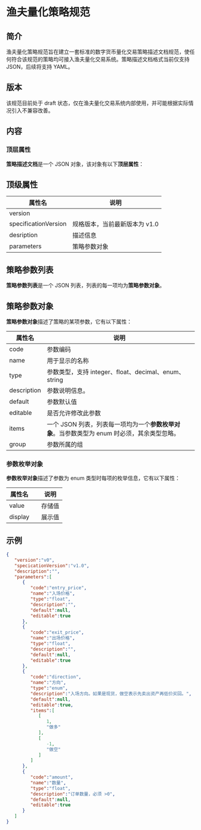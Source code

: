 

# 渔夫量化策略规范

## 简介

渔夫量化策略规范旨在建立一套标准的数字货币量化交易策略描述文档规范，使任何符合该规范的策略均可接入渔夫量化交易系统。策略描述文档格式当前仅支持 JSON，后续将支持 YAML。

## 版本

该规范目前处于 draft 状态，仅在渔夫量化交易系统内部使用，并可能根据实际情况引入不兼容改善。

## 内容

### 顶层属性

**策略描述文档**是一个 JSON 对象，该对象有以下**顶层属性**：

## 顶级属性

| 属性名               | 说明                          |
| -------------------- | ----------------------------- |
| version              |                               |
| specificationVersion | 规格版本，当前最新版本为 v1.0 |
| desription           | 描述信息                      |
| parameters           | 策略参数对象                  |

## 策略参数列表

**策略参数列表**是一个 JSON 列表，列表的每一项均为**策略参数对象**。

## 策略参数对象

**策略参数对象**描述了策略的某项参数，它有以下属性：

| 属性名      | 说明                                                         |
| ----------- | ------------------------------------------------------------ |
| code        | 参数编码                                                     |
| name        | 用于显示的名称                                               |
| type        | 参数类型，支持 integer、float、decimal、enum、string         |
| description | 参数说明信息。                                               |
| default     | 参数默认值                                                   |
| editable    | 是否允许修改此参数                                           |
| items       | 一个 JSON 列表，列表每一项均为一个**参数枚举对象**。当参数类型为 enum 时必须，其余类型忽略。 |
| group       | 参数所属的组                                                 |

### 参数枚举对象

**参数枚举对象**描述了参数为 enum 类型时每项的枚举信息，它有以下属性：

| 属性名  |      | 说明   |
| ------- | ---- | ------ |
| value   |      | 存储值 |
| display |      | 展示值 |

## 示例

```json
{
   "version":"v0",
   "specicationVersion":"v1.0",
   "description":"",
   "parameters":[
      {
         "code":"entry_price",
         "name":"入场价格",
         "type":"float",
         "description":"",
         "default":null,
         "editable":true
      },
      {
         "code":"exit_price",
         "name":"出场价格",
         "type":"float",
         "description":"",
         "default":null,
         "editable":true
      },
      {
         "code":"direction",
         "name":"方向",
         "type":"enum",
         "description":"入场方向。如果是现货，做空表示先卖出资产再低价买回。",
         "default":null,
         "editable":true,
         "items":[
            [
               1,
               "做多"
            ],
            [
               -1,
               "做空"
            ]
         ]
      },
      {
         "code":"amount",
         "name":"数量",
         "type":"float",
         "description":"订单数量，必须 >0",
         "default":null,
         "editable":true
      }
   ]
}
```

